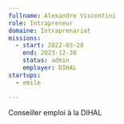 ```yaml
---
fullname: Alexandre Viscontini
role: Intrapreneur
domaine: Intraprenariat
missions:
  - start: 2022-03-28
    end: 2023-12-30
    status: admin
    employer: DIHAL
startups:
  - emile

---
```

Conseiller emploi à la DIHAL
